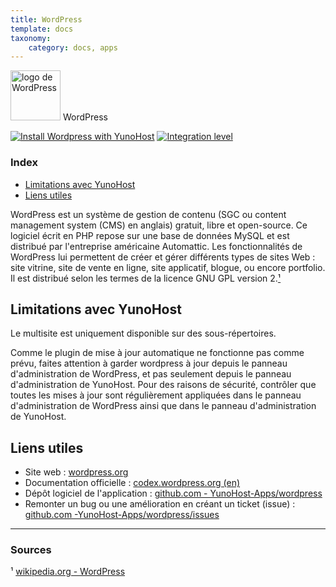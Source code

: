 ```yaml
---
title: WordPress
template: docs
taxonomy:
    category: docs, apps
---
```


<img src="https://yunohost.org/images/wordpress_logo.svg" height="80px" alt="logo de WordPress"> WordPress

[![Install Wordpress with YunoHost](https://install-app.yunohost.org/install-with-yunohost.png)](https://install-app.yunohost.org/?app=wordpress) [![Integration level](https://dash.yunohost.org/integration/wordpress.svg)](https://dash.yunohost.org/appci/app/wordpress)

### Index

- [Limitations avec YunoHost](#limitations-avec-yunohost)
- [Liens utiles](#liens-utiles)

WordPress est un système de gestion de contenu (SGC ou content management system (CMS) en anglais) gratuit, libre et open-source. Ce logiciel écrit en PHP repose sur une base de données MySQL et est distribué par l'entreprise américaine Automattic. Les fonctionnalités de WordPress lui permettent de créer et gérer différents types de sites Web : site vitrine, site de vente en ligne, site applicatif, blogue, ou encore portfolio. Il est distribué selon les termes de la licence GNU GPL version 2.[¹](#sources)

## Limitations avec YunoHost

Le multisite est uniquement disponible sur des sous-répertoires.

Comme le plugin de mise à jour automatique ne fonctionne pas comme prévu, faites attention à garder wordpress à jour depuis le panneau d'administration de WordPress, et pas seulement depuis le panneau d'administration de YunoHost. Pour des raisons de sécurité, contrôler que toutes les mises à jour sont régulièrement appliquées dans le panneau d'administration de WordPress ainsi que dans le panneau d'administration de YunoHost.

## Liens utiles

+ Site web : [wordpress.org](https://fr.wordpress.org/)
+ Documentation officielle : [codex.wordpress.org (en)](https://codex.wordpress.org/)
+ Dépôt logiciel de l'application : [github.com - YunoHost-Apps/wordpress](https://github.com/YunoHost-Apps/wordpress_ynh)
+ Remonter un bug ou une amélioration en créant un ticket (issue) : [github.com -YunoHost-Apps/wordpress/issues](https://github.com/YunoHost-Apps/wordpress_ynh/issues)

-----------

### Sources

¹ [wikipedia.org - WordPress](https://fr.wikipedia.org/wiki/WordPress)
